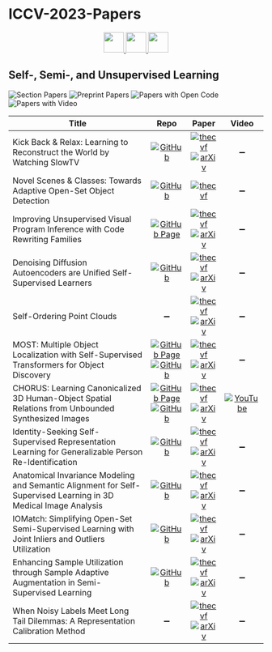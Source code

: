 # ICCV-2023-Papers

<div align="center">
    <a href="https://github.com/DmitryRyumin/ICCV-2023-Papers/blob/main/sections/transfer-low-shot-and-continual-learning.md">
        <img src="https://cdn.jsdelivr.net/gh/DmitryRyumin/NewEraAI-Papers@main/images/left.svg" width="40" />
    </a>
    <a href="https://github.com/DmitryRyumin/ICCV-2023-Papers/">
        <img src="https://cdn.jsdelivr.net/gh/DmitryRyumin/NewEraAI-Papers@main/images/home.svg" width="40" />
    </a>
    <a href="https://github.com/DmitryRyumin/ICCV-2023-Papers/blob/main/sections/self--semi--meta--unsupervised-learning.md">
        <img src="https://cdn.jsdelivr.net/gh/DmitryRyumin/NewEraAI-Papers@main/images/right.svg" width="40" />
    </a>
</div>

## Self-, Semi-, and Unsupervised Learning

![Section Papers](https://img.shields.io/badge/Section%20Papers-12-42BA16) ![Preprint Papers](https://img.shields.io/badge/Preprint%20Papers-11-b31b1b) ![Papers with Open Code](https://img.shields.io/badge/Papers%20with%20Open%20Code-9-1D7FBF) ![Papers with Video](https://img.shields.io/badge/Papers%20with%20Video-1-FF0000)

| **Title** | **Repo** | **Paper** | **Video** |
|-----------|:--------:|:---------:|:---------:|
| Kick Back & Relax: Learning to Reconstruct the World by Watching SlowTV | [![GitHub](https://img.shields.io/github/stars/jspenmar/slowtv_monodepth)](https://github.com/jspenmar/slowtv_monodepth) | [![thecvf](https://img.shields.io/badge/pdf-thecvf-7395C5.svg)](https://openaccess.thecvf.com/content/ICCV2023/papers/Spencer_Kick_Back__Relax_Learning_to_Reconstruct_the_World_by_ICCV_2023_paper.pdf) <br /> [![arXiv](https://img.shields.io/badge/arXiv-2307.10713-b31b1b.svg)](https://arxiv.org/abs/2307.10713) | :heavy_minus_sign: |
| Novel Scenes & Classes: Towards Adaptive Open-Set Object Detection | [![GitHub](https://img.shields.io/github/stars/CityU-AIM-Group/SOMA)](https://github.com/CityU-AIM-Group/SOMA) | [![thecvf](https://img.shields.io/badge/pdf-thecvf-7395C5.svg)](https://openaccess.thecvf.com/content/ICCV2023/papers/Li_Novel_Scenes__Classes_Towards_Adaptive_Open-set_Object_Detection_ICCV_2023_paper.pdf) | :heavy_minus_sign: |
| Improving Unsupervised Visual Program Inference with Code Rewriting Families | [![GitHub Page](https://img.shields.io/badge/GitHub-Page-159957.svg)](https://bardofcodes.github.io/coref/) | [![thecvf](https://img.shields.io/badge/pdf-thecvf-7395C5.svg)](https://openaccess.thecvf.com/content/ICCV2023/papers/Ganeshan_Improving_Unsupervised_Visual_Program_Inference_with_Code_Rewriting_Families_ICCV_2023_paper.pdf) <br /> [![arXiv](https://img.shields.io/badge/arXiv-2309.14972-b31b1b.svg)](https://arxiv.org/abs/2309.14972) | :heavy_minus_sign: |
| Denoising Diffusion Autoencoders are Unified Self-Supervised Learners | [![GitHub](https://img.shields.io/github/stars/FutureXiang/ddae)](https://github.com/FutureXiang/ddae) | [![thecvf](https://img.shields.io/badge/pdf-thecvf-7395C5.svg)](https://openaccess.thecvf.com/content/ICCV2023/papers/Xiang_Denoising_Diffusion_Autoencoders_are_Unified_Self-supervised_Learners_ICCV_2023_paper.pdf) <br /> [![arXiv](https://img.shields.io/badge/arXiv-2303.09769-b31b1b.svg)](https://arxiv.org/abs/2303.09769) | :heavy_minus_sign: |
| Self-Ordering Point Clouds | :heavy_minus_sign: | [![thecvf](https://img.shields.io/badge/pdf-thecvf-7395C5.svg)](https://openaccess.thecvf.com/content/ICCV2023/papers/Yang_Self-Ordering_Point_Clouds_ICCV_2023_paper.pdf) <br /> [![arXiv](https://img.shields.io/badge/arXiv-2304.00961-b31b1b.svg)](https://arxiv.org/abs/2304.00961) | :heavy_minus_sign: |
| MOST: Multiple Object Localization with Self-Supervised Transformers for Object Discovery | [![GitHub Page](https://img.shields.io/badge/GitHub-Page-159957.svg)](https://rssaketh.github.io/most) <br /> [![GitHub](https://img.shields.io/github/stars/rssaketh/MOST)](https://github.com/rssaketh/MOST) | [![thecvf](https://img.shields.io/badge/pdf-thecvf-7395C5.svg)](https://openaccess.thecvf.com/content/ICCV2023/papers/Rambhatla_MOST_Multiple_Object_Localization_with_Self-Supervised_Transformers_for_Object_Discovery_ICCV_2023_paper.pdf) <br /> [![arXiv](https://img.shields.io/badge/arXiv-2304.05387-b31b1b.svg)](https://arxiv.org/abs/2304.05387) | :heavy_minus_sign: |
| CHORUS: Learning Canonicalized 3D Human-Object Spatial Relations from Unbounded Synthesized Images | [![GitHub Page](https://img.shields.io/badge/GitHub-Page-159957.svg)](https://jellyheadandrew.github.io/projects/chorus/) <br /> [![GitHub](https://img.shields.io/github/stars/jellyheadandrew/CHORUS)](https://github.com/jellyheadandrew/CHORUS) | [![thecvf](https://img.shields.io/badge/pdf-thecvf-7395C5.svg)](https://openaccess.thecvf.com/content/ICCV2023/papers/Han_CHORUS__Learning_Canonicalized_3D_Human-Object_Spatial_Relations_from_Unbounded_ICCV_2023_paper.pdf) <br /> [![arXiv](https://img.shields.io/badge/arXiv-2308.12288-b31b1b.svg)](https://arxiv.org/abs/2308.12288) | [![YouTube](https://img.shields.io/badge/YouTube-%23FF0000.svg?style=for-the-badge&logo=YouTube&logoColor=white)](https://www.youtube.com/watch?v=4LWNj7tsEKs) |
| Identity-Seeking Self-Supervised Representation Learning for Generalizable Person Re-Identification | [![GitHub](https://img.shields.io/github/stars/dcp15/ISR_ICCV2023_Oral)](https://github.com/dcp15/ISR_ICCV2023_Oral) | [![thecvf](https://img.shields.io/badge/pdf-thecvf-7395C5.svg)](https://openaccess.thecvf.com/content/ICCV2023/papers/Dou_Identity-Seeking_Self-Supervised_Representation_Learning_for_Generalizable_Person_Re-Identification_ICCV_2023_paper.pdf) <br /> [![arXiv](https://img.shields.io/badge/arXiv-2308.08887-b31b1b.svg)](https://arxiv.org/abs/2308.08887) | :heavy_minus_sign: |
| Anatomical Invariance Modeling and Semantic Alignment for Self-Supervised Learning in 3D Medical Image Analysis | [![GitHub](https://img.shields.io/github/stars/alibaba-damo-academy/alice)](https://github.com/alibaba-damo-academy/alice) | [![thecvf](https://img.shields.io/badge/pdf-thecvf-7395C5.svg)](https://openaccess.thecvf.com/content/ICCV2023/papers/Jiang_Anatomical_Invariance_Modeling_and_Semantic_Alignment_for_Self-supervised_Learning_in_ICCV_2023_paper.pdf) <br /> [![arXiv](https://img.shields.io/badge/arXiv-2302.05615-b31b1b.svg)](https://arxiv.org/abs/2302.05615) | :heavy_minus_sign: |
| IOMatch: Simplifying Open-Set Semi-Supervised Learning with Joint Inliers and Outliers Utilization | [![GitHub](https://img.shields.io/github/stars/nukezil/IOMatch)](https://github.com/nukezil/IOMatch) | [![thecvf](https://img.shields.io/badge/pdf-thecvf-7395C5.svg)](https://openaccess.thecvf.com/content/ICCV2023/papers/Li_IOMatch_Simplifying_Open-Set_Semi-Supervised_Learning_with_Joint_Inliers_and_Outliers_ICCV_2023_paper.pdf) <br /> [![arXiv](https://img.shields.io/badge/arXiv-2308.13168-b31b1b.svg)](https://arxiv.org/abs/2308.13168) | :heavy_minus_sign: |
| Enhancing Sample Utilization through Sample Adaptive Augmentation in Semi-Supervised Learning | [![GitHub](https://img.shields.io/github/stars/GuanGui-nju/SAA)](https://github.com/GuanGui-nju/SAA) | [![thecvf](https://img.shields.io/badge/pdf-thecvf-7395C5.svg)](https://openaccess.thecvf.com/content/ICCV2023/papers/Gui_Enhancing_Sample_Utilization_through_Sample_Adaptive_Augmentation_in_Semi-Supervised_Learning_ICCV_2023_paper.pdf) <br /> [![arXiv](https://img.shields.io/badge/arXiv-2309.03598-b31b1b.svg)](https://arxiv.org/abs/2309.03598) | :heavy_minus_sign: |
| When Noisy Labels Meet Long Tail Dilemmas: A Representation Calibration Method | :heavy_minus_sign: | [![thecvf](https://img.shields.io/badge/pdf-thecvf-7395C5.svg)](https://openaccess.thecvf.com/content/ICCV2023/papers/Zhang_When_Noisy_Labels_Meet_Long_Tail_Dilemmas_A_Representation_Calibration_ICCV_2023_paper.pdf) <br /> [![arXiv](https://img.shields.io/badge/arXiv-2211.10955-b31b1b.svg)](https://arxiv.org/abs/2211.10955) | :heavy_minus_sign: |
